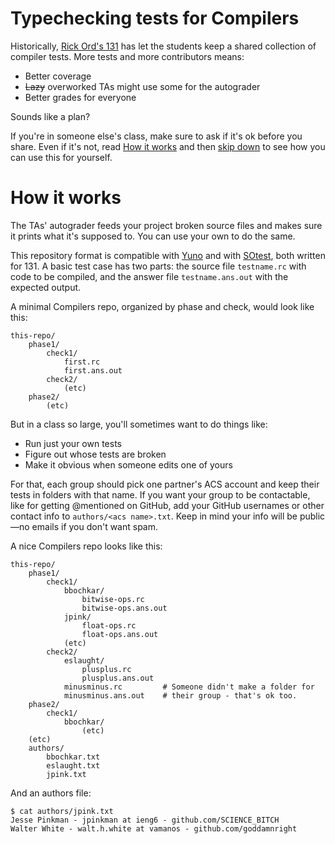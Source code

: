 # Typechecking tests for Compilers

Historically, [Rick Ord's 131](http://cseweb.ucsd.edu/~ricko/CSE131/) has let the students keep a shared collection of compiler tests. More tests and more contributors means:

* Better coverage
* <del>Lazy</del> overworked TAs might use some for the autograder
* Better grades for everyone

Sounds like a plan?

If you're in someone else's class, make sure to ask if it's ok before you share. Even if it's not, read [How it works](#how-it-works) and then [skip down](#hermits) to see how you can use this for yourself.

# How it works

The TAs' autograder feeds your project broken source files and makes sure it prints what it's supposed to. You can use your own to do the same.

This repository format is compatible with [Yuno](https://github.com/bulatb/yuno) and with [SOtest](https://bitbucket.org/elliottslaughter/cse131-sotest/wiki/Home), both written for 131. A basic test case has two parts: the source file `testname.rc` with code to be compiled, and the answer file `testname.ans.out` with the expected output.

A minimal Compilers repo, organized by phase and check, would look like this:

    this-repo/
        phase1/
            check1/
                first.rc
                first.ans.out
            check2/
                (etc)
        phase2/
            (etc)

But in a class so large, you'll sometimes want to do things like:

* Run just your own tests
* Figure out whose tests are broken
* Make it obvious when someone edits one of yours

For that, each group should pick one partner's ACS account and keep their tests in folders with that name. If you want your group to be contactable, like for getting @mentioned on GitHub, add your GitHub usernames or other contact info to `authors/<acs name>.txt`. Keep in mind your info will be public—no emails if you don't want spam.

A nice Compilers repo looks like this:

    this-repo/
        phase1/
            check1/
                bbochkar/
                    bitwise-ops.rc
                    bitwise-ops.ans.out
                jpink/
                    float-ops.rc
                    float-ops.ans.out
                (etc)
            check2/
                eslaught/
                    plusplus.rc
                    plusplus.ans.out
                minusminus.rc         # Someone didn't make a folder for
                minusminus.ans.out    # their group - that's ok too.
        phase2/
            check1/
                bbochkar/
                    (etc)
        (etc)
        authors/
            bbochkar.txt
            eslaught.txt
            jpink.txt

And an authors file:

    $ cat authors/jpink.txt
    Jesse Pinkman - jpinkman at ieng6 - github.com/SCIENCE_BITCH
    Walter White - walt.h.white at vamanos - github.com/goddamnright
